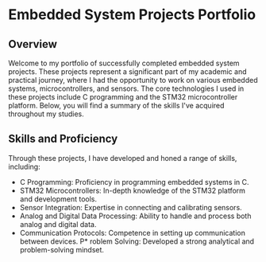 # Embedded System Projects Portfolio

## Overview

Welcome to my portfolio of successfully completed embedded system projects. These projects represent a significant part of my academic and practical journey, where I had the opportunity to work on various embedded systems, microcontrollers, and sensors. The core technologies I used in these projects include C programming and the STM32 microcontroller platform. Below, you will find a summary of the skills I've acquired throughout my studies.


## Skills and Proficiency

Through these projects, I have developed and honed a range of skills, including:

* C Programming: Proficiency in programming embedded systems in C.
* STM32 Microcontrollers: In-depth knowledge of the STM32 platform and development tools.
* Sensor Integration: Expertise in connecting and calibrating sensors.
* Analog and Digital Data Processing: Ability to handle and process both analog and digital data.
* Communication Protocols: Competence in setting up communication between devices.
P* roblem Solving: Developed a strong analytical and problem-solving mindset.